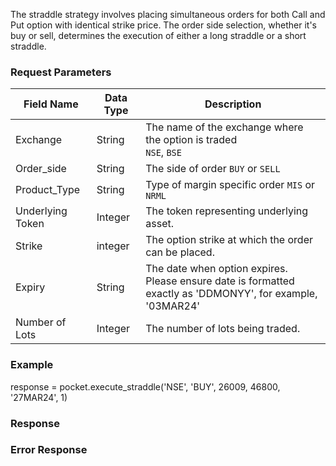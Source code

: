 The straddle strategy involves placing simultaneous orders for both Call and Put option with identical strike price. The order side selection, whether it's buy or sell, determines the execution of either a long straddle or a short straddle.



### Request Parameters
| Field Name        | Data Type | Description                                            |
|-------------------|-----------|--------------------------------------------------------|
| Exchange          | String    | The name of the exchange where the option is traded <br> `NSE`, `BSE`   |
| Order_side        | String    | The side of order  `BUY` or `SELL`             |
| Product_Type        | String    | Type of margin specific order `MIS` or `NRML`             |
| Underlying Token  | Integer    | The token representing underlying asset.    |
| Strike            | integer     | The option strike at which the order can be placed.        |
| Expiry            | String      | The date when option expires. <br> Please ensure date is formatted exactly as 'DDMONYY', for example, '03MAR24'             |
| Number of Lots    | Integer   | The number of lots being traded.      |


### Example

response = pocket.execute_straddle('NSE', 'BUY', 26009, 46800, '27MAR24', 1)
 
### Response




### Error Response

